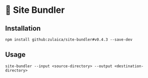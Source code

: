 # 👷 Site Bundler

## Installation

```console
npm install github:zulaica/site-bundler#v0.4.3 --save-dev
```

## Usage

```console
site-bundler --input <source-directory> --output <destination-directory>
```
